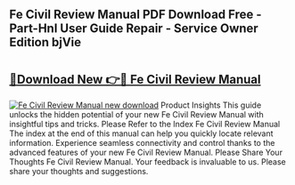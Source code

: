 ## Fe Civil Review Manual PDF Download Free - Part-Hnl User Guide Repair - Service Owner Edition bjVie

# <h2><a href="http://bc4082.oget.top/?id=Fe+Civil+Review+Manual">🔗Download New 👉🔴 Fe Civil Review Manual</a></h2>

[![Fe Civil Review Manual new download](https://i.imgur.com/5g1atiW.png)](http://bc4082.oget.top/?id=Fe+Civil+Review+Manual)
Product Insights This guide unlocks the hidden potential of your new Fe Civil Review Manual with insightful tips and tricks. Please Refer to the Index Fe Civil Review Manual The index at the end of this manual can help you quickly locate relevant information. Experience seamless connectivity and control thanks to the advanced features of your new Fe Civil Review Manual. Please Share Your Thoughts Fe Civil Review Manual. Your feedback is invaluable to us. Please share your thoughts and suggestions.
